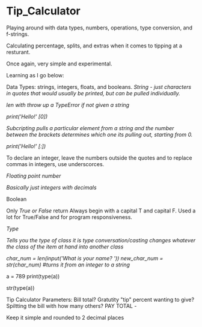 # Tip_Calculator

Playing around with data types, numbers, operations, type conversion, and f-strings.

Calculating percentage, splits, and extras when it comes to tipping at a resturant.

Once again, very simple and experimental.

Learning as I go below:

Data Types: strings, integers, floats, and booleans.
*String - just characters in quotes that would usually be printed, but can be pulled individually.*

*len with throw up a TypeError if not given a string*

*print('Hello!' [0])*

*Subcripting pulls a particular element from a string and the number between the brackets determines which one its pulling out, starting from 0.*

*print('Hello!' [:])*


To declare an integer, leave the numbers outside the quotes and to replace commas in integers, use underscorces.

*Floating point number*

*Basically just integers with decimals*

Boolean 

Only *True or False* return
Always begin with a capital T and capital F. Used a lot for True/False and for program responsiveness.


*Type*

*Tells you the type of class it is*
*type conversation/casting changes whatever the class of the item at hand into another class*

*char_num = len(input('What is your name? '))*
*new_char_num = str(char_num)*
#*turns it from an integer to a string*

a = 789
print(type(a))
<class int>

str(type(a))
<class str>


Tip Calculator Parameters:
Bill total?
Gratutity "tip" percent wanting to give?
Spiltting the bill with how many others?
PAY TOTAL - 

Keep it simple and rounded to 2 decimal places
